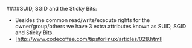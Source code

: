####SUID, SGID and the Sticky Bits:
* Besides the common read/write/execute rights for the owner/group/others we have 3 extra attributes known as SUID, SGID and Sticky Bits.
* [http://www.codecoffee.com/tipsforlinux/articles/028.html]
